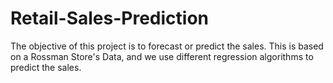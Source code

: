 # Retail-Sales-Prediction
The objective of this project is to forecast or predict the sales. This is based on a Rossman Store's Data, and we use different regression algorithms to predict the sales.
